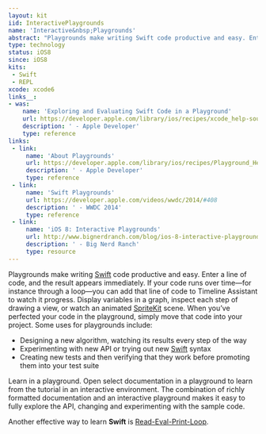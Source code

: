 ```yaml
---
layout: kit
iid: InteractivePlaygrounds 
name: 'Interactive&nbsp;Playgrounds'
abstract: "Playgrounds make writing Swift code productive and easy. Enter a line of code, and the result appears immediately."
type: technology
status: iOS8
since: iOS8
kits:
 - Swift
 - REPL
xcode: xcode6
links__:
- was:
    name: 'Exploring and Evaluating Swift Code in a Playground'
    url: https://developer.apple.com/library/ios/recipes/xcode_help-source_editor/chapters/ExploringandEvaluatingSwiftCodeinaPlayground.html
    description: ' - Apple Developer'
    type: reference
links:
 - link:
     name: 'About Playgrounds'
     url: https://developer.apple.com/library/ios/recipes/Playground_Help/Chapters/AboutPlaygrounds.html
     description: ' - Apple Developer'
     type: reference
 - link:
     name: 'Swift Playgrounds'
     url: https://developer.apple.com/videos/wwdc/2014/#408
     description: ' - WWDC 2014'
     type: reference
 - link:
     name: 'iOS 8: Interactive Playgrounds'
     url: http://www.bignerdranch.com/blog/ios-8-interactive-playgrounds/
     description: ' - Big Nerd Ranch'
     type: resource
---
```


Playgrounds make writing [Swift](/Swift) code productive and easy. Enter a line of code, and the result appears immediately. If your code runs over time—for instance through a loop—you can add that line of code to Timeline Assistant to watch it progress. Display variables in a graph, inspect each step of drawing a view, or watch an animated [SpriteKit](/SpriteKit) scene. When you’ve perfected your code in the playground, simply move that code into your project. Some uses for playgrounds include:

* Designing a new algorithm, watching its results every step of the way
* Experimenting with new API or trying out new [Swift](/Swift) syntax
* Creating new tests and then verifying that they work before promoting them into your test suite

Learn in a playground. Open select documentation in a playground to learn from the tutorial in an interactive environment. The combination of richly formatted documentation and an interactive playground makes it easy to fully explore the API, changing and experimenting with the sample code.

Another effective way to learn **Swift** is [Read-Eval-Print-Loop](/REPL).
